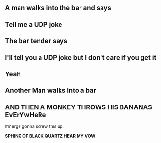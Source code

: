 
## A man walks into the bar and says
## Tell me a UDP joke
## The bar tender says
## I'll tell you a UDP joke but I don't care if you get it
## Yeah
## Another Man walks into a bar
## AND THEN A MONKEY THROWS HIS BANANAS EvErYwHeRe
#merge
gonna screw this up.

**SPHINX OF BLACK QUARTZ HEAR MY VOW**